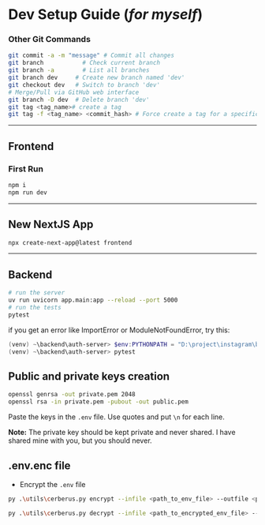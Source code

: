 # Dev Setup Guide (_for myself_)

### Other Git Commands

```bash
git commit -a -m "message" # Commit all changes
git branch           # Check current branch
git branch -a        # List all branches
git branch dev     # Create new branch named 'dev'
git checkout dev   # Switch to branch 'dev'
# Merge/Pull via GitHub web interface
git branch -D dev  # Delete branch 'dev'
git tag <tag_name># create a tag
git tag -f <tag_name> <commit_hash> # Force create a tag for a specific commit
```

---

## Frontend

### First Run

```bash
npm i
npm run dev
```

---

## New NextJS App

```bash
npx create-next-app@latest frontend
```

---

## Backend

```bash
# run the server
uv run uvicorn app.main:app --reload --port 5000
# run the tests
pytest
```

if you get an error like ImportError or ModuleNotFoundError, try this:

```powershell
(venv) ~\backend\auth-server> $env:PYTHONPATH = "D:\project\instagram\backend\auth-server"
(venv) ~\backend\auth-server> pytest
```

## Public and private keys creation

```bash
openssl genrsa -out private.pem 2048
openssl rsa -in private.pem -pubout -out public.pem
```

Paste the keys in the `.env` file. Use quotes and put `\n` for each line.

**Note:** The private key should be kept private and never shared.
I have shared mine with you, but you should never.

## .env.enc file

- Encrypt the `.env` file

```bash
py .\utils\cerberus.py encrypt --infile <path_to_env_file> --outfile <path_to_encrypted_env_file>
```

```bash
py .\utils\cerberus.py decrypt --infile <path_to_encrypted_env_file> --outfile <path_to_env_file>
```

